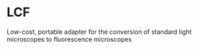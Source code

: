 # LCF
Low-cost, portable adapter for the conversion of standard light microscopes to fluorescence microscopes
